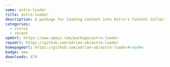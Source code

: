 ```yaml
---
name: astro-loader
title: astro-loader
description: A package for loading content into Astro's Content Collection API
categories:
  - css+ui
  - recent
npmUrl: https://www.npmjs.com/package/astro-loader
repoUrl: https://github.com/adrian-ub/astro-loader
homepageUrl: https://github.com/adrian-ub/astro-loader#readme
badge: new
downloads: 474
---
```

